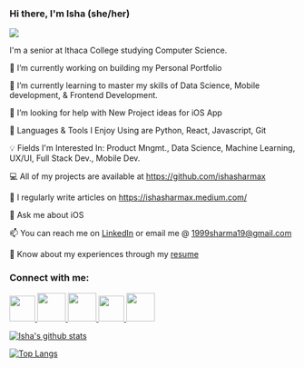 ### Hi there, I'm Isha (she/her)

![](https://komarev.com/ghpvc/?username=ishasharmax&color=red)

I'm a senior at Ithaca College studying Computer Science. 

🔭 I’m currently working on building my Personal Portfolio

🌱 I’m currently learning to master my skills of Data Science, Mobile development, & Frontend Development.

🤝 I’m looking for help with New Project ideas for iOS App
 
🙋 Languages & Tools I Enjoy Using are Python, React, Javascript, Git
 
💡 Fields I'm Interested In: Product Mngmt., Data Science, Machine Learning, UX/UI, Full Stack Dev., Mobile Dev.

💻 All of my projects are available at https://github.com/ishasharmax

📝 I regularly write articles on https://ishasharmax.medium.com/

💬 Ask me about iOS

📫 You can reach me on [LinkedIn](https://www.linkedin.com/in/ishasharmax/) or email me @ 1999sharma19@gmail.com

📄 Know about my experiences through my [resume](https://drive.google.com/file/d/1UP0E8ogAgc_46SwNbnWsNxtYljqFGWuW/view?usp=sharing)

### Connect with me:

<a href="https://www.linkedin.com/in/ishasharmax/">
  <img src="https://nepa.com/wp-content/uploads/2017/09/linkedin-logo.png" width="45" height="45"/>
</a>

<a href="https://dribbble.com/ishasharmax">
  <img src="https://cdn4.iconfinder.com/data/icons/social-media-logos-6/512/89-dribbble-512.png" width="50" height="50"/>
</a>

<a href="https://stackoverflow.com/users/12647721/coder101">
  <img src="https://upload.wikimedia.org/wikipedia/commons/thumb/e/ef/Stack_Overflow_icon.svg/768px-Stack_Overflow_icon.svg.png" width="50" height="50"/>
</a>

<a href="https://twitter.com/ishasharmax">
  <img src="https://cdn4.iconfinder.com/data/icons/social-media-icons-the-circle-set/48/twitter_circle-512.png" width="45" height="45"/>
</a>

<a href="https://www.hackerrank.com/ishasharmax?hr_r=1">
  <img src="https://repository-images.githubusercontent.com/231893793/cec60480-04a9-11eb-80c4-df7359d94047" width="50" height="50"/>
</a>


[![Isha's github stats](https://github-readme-stats.vercel.app/api?username=ishasharmax&show_icons=true&theme=dark)](https://github.com/ishasharmax/github-readme-stats)

[![Top Langs](https://github-readme-stats.vercel.app/api/top-langs/?username=ishasharmax&layout=compact)](https://github.com/ishasharmax/github-readme-stats)





